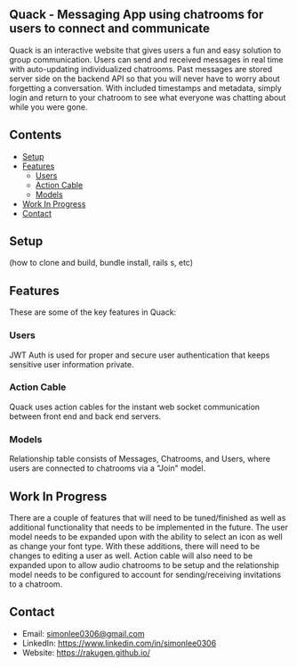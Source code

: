 ## Quack - Messaging App using chatrooms for users to connect and communicate
Quack is an interactive website that gives users a fun and easy solution to group communication. Users can send and received messages in real time with auto-updating individualized chatrooms. Past messages are stored server side on the backend API so that you will never have to worry about forgetting a conversation. With included timestamps and metadata, simply login and return to your chatroom to see what everyone was chatting about while you were gone.

## Contents
- [Setup](#setup)
- [Features](#features)
  - [Users](#user)
  - [Action Cable](#action-cable)
  - [Models](#models)
- [Work In Progress](#work-in-progress)
- [Contact](#contact)


## Setup
(how to clone and build, bundle install, rails s, etc)

## Features
These are some of the key features in Quack:

### Users
JWT Auth is used for proper and secure user authentication that keeps sensitive user information private.

### Action Cable
Quack uses action cables for the instant web socket communication between front end and back end servers.

### Models
Relationship table consists of Messages, Chatrooms, and Users, where users are connected to chatrooms via a "Join" model.

## Work In Progress
There are a couple of features that will need to be tuned/finished as well as additional functionality that needs to be implemented in the future. The user model needs to be expanded upon with the ability to select an icon as well as change your font type. With these additions, there will need to be changes to editing a user as well. Action cable will also need to be expanded upon to allow audio chatrooms to be setup and the relationship model needs to be configured to account for sending/receiving invitations to a chatroom.

## Contact
  - Email: simonlee0306@gmail.com
  - LinkedIn: https://www.linkedin.com/in/simonlee0306
  - Website: https://rakugen.github.io/
